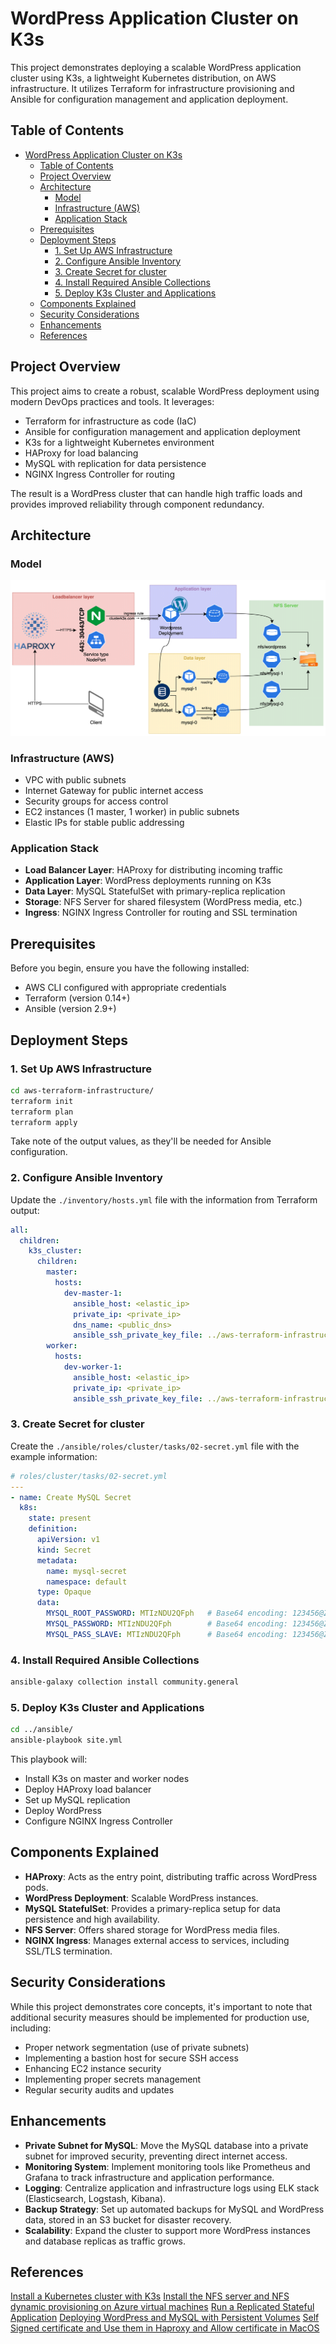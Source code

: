 # WordPress Application Cluster on K3s

This project demonstrates deploying a scalable WordPress application cluster using K3s, a lightweight Kubernetes distribution, on AWS infrastructure. It utilizes Terraform for infrastructure provisioning and Ansible for configuration management and application deployment.

## Table of Contents

- [WordPress Application Cluster on K3s](#wordpress-application-cluster-on-k3s)
  - [Table of Contents](#table-of-contents)
  - [Project Overview](#project-overview)
  - [Architecture](#architecture)
    - [Model](#model)
    - [Infrastructure (AWS)](#infrastructure-aws)
    - [Application Stack](#application-stack)
  - [Prerequisites](#prerequisites)
  - [Deployment Steps](#deployment-steps)
    - [1. Set Up AWS Infrastructure](#1-set-up-aws-infrastructure)
    - [2. Configure Ansible Inventory](#2-configure-ansible-inventory)
    - [3. Create Secret for cluster](#3-create-secret-for-cluster)
    - [4. Install Required Ansible Collections](#4-install-required-ansible-collections)
    - [5. Deploy K3s Cluster and Applications](#5-deploy-k3s-cluster-and-applications)
  - [Components Explained](#components-explained)
  - [Security Considerations](#security-considerations)
  - [Enhancements](#enhancements)
  - [References](#references)

## Project Overview

This project aims to create a robust, scalable WordPress deployment using modern DevOps practices and tools. It leverages:

- Terraform for infrastructure as code (IaC)
- Ansible for configuration management and application deployment
- K3s for a lightweight Kubernetes environment
- HAProxy for load balancing
- MySQL with replication for data persistence
- NGINX Ingress Controller for routing

The result is a WordPress cluster that can handle high traffic loads and provides improved reliability through component redundancy.

## Architecture

### Model
<img src="./image/Diagram.svg" alt="Description"/>

### Infrastructure (AWS)

- VPC with public subnets
- Internet Gateway for public internet access
- Security groups for access control
- EC2 instances (1 master, 1 worker) in public subnets
- Elastic IPs for stable public addressing

### Application Stack

- **Load Balancer Layer**: HAProxy for distributing incoming traffic
- **Application Layer**: WordPress deployments running on K3s
- **Data Layer**: MySQL StatefulSet with primary-replica replication
- **Storage**: NFS Server for shared filesystem (WordPress media, etc.)
- **Ingress**: NGINX Ingress Controller for routing and SSL termination

## Prerequisites

Before you begin, ensure you have the following installed:

- AWS CLI configured with appropriate credentials
- Terraform (version 0.14+)
- Ansible (version 2.9+)

## Deployment Steps

### 1. Set Up AWS Infrastructure

```bash
cd aws-terraform-infrastructure/
terraform init
terraform plan
terraform apply
```
Take note of the output values, as they'll be needed for Ansible configuration.

### 2. Configure Ansible Inventory
Update the `./inventory/hosts.yml` file with the information from Terraform output:
```yaml
all:
  children:
    k3s_cluster:
      children:
        master:
          hosts:
            dev-master-1:
              ansible_host: <elastic_ip>
              private_ip: <private_ip>
              dns_name: <public_dns>
              ansible_ssh_private_key_file: ../aws-terraform-infrastructure/keys/dev-master-1.pem
        worker:
          hosts:
            dev-worker-1:
              ansible_host: <elastic_ip>
              private_ip: <private_ip>
              ansible_ssh_private_key_file: ../aws-terraform-infrastructure/keys/dev-worker-1.pem
```
### 3. Create Secret for cluster
Create the `./ansible/roles/cluster/tasks/02-secret.yml` file with the example information:
```yaml
# roles/cluster/tasks/02-secret.yml
---
- name: Create MySQL Secret
  k8s:
    state: present
    definition:
      apiVersion: v1
      kind: Secret
      metadata:
        name: mysql-secret
        namespace: default
      type: Opaque
      data:
        MYSQL_ROOT_PASSWORD: MTIzNDU2QFph   # Base64 encoding: 123456@Za
        MYSQL_PASSWORD: MTIzNDU2QFph        # Base64 encoding: 123456@Za
        MYSQL_PASS_SLAVE: MTIzNDU2QFph      # Base64 encoding: 123456@Za
```

### 4. Install Required Ansible Collections
```bash
ansible-galaxy collection install community.general
```

### 5. Deploy K3s Cluster and Applications
```bash
cd ../ansible/
ansible-playbook site.yml
```
This playbook will:
- Install K3s on master and worker nodes
- Deploy HAProxy load balancer
- Set up MySQL replication
- Deploy WordPress
- Configure NGINX Ingress Controller

## Components Explained

- **HAProxy**: Acts as the entry point, distributing traffic across WordPress pods.
- **WordPress Deployment**: Scalable WordPress instances.
- **MySQL StatefulSet**: Provides a primary-replica setup for data persistence and high availability.
- **NFS Server**: Offers shared storage for WordPress media files.
- **NGINX Ingress**: Manages external access to services, including SSL/TLS termination.

## Security Considerations
While this project demonstrates core concepts, it's important to note that additional security measures should be implemented for production use, including:

- Proper network segmentation (use of private subnets)
- Implementing a bastion host for secure SSH access
- Enhancing EC2 instance security
- Implementing proper secrets management
- Regular security audits and updates

## Enhancements

- **Private Subnet for MySQL**: Move the MySQL database into a private subnet for improved security, preventing direct internet access.
- **Monitoring System**: Implement monitoring tools like Prometheus and Grafana to track infrastructure and application performance.
- **Logging**: Centralize application and infrastructure logs using ELK stack (Elasticsearch, Logstash, Kibana).
- **Backup Strategy**: Set up automated backups for MySQL and WordPress data, stored in an S3 bucket for disaster recovery.
- **Scalability**: Expand the cluster to support more WordPress instances and database replicas as traffic grows.

## References

[Install a Kubernetes cluster with K3s](https://viblo.asia/p/k3s-la-gi-cai-dat-mot-cum-kubernetes-cluster-voi-k3s-gAm5yD7Xldb)
[Install the NFS server and NFS dynamic provisioning on Azure virtual machines](https://medium.com/@shatoddruh/kubernetes-how-to-install-the-nfs-server-and-nfs-dynamic-provisioning-on-azure-virtual-machines-e85f918c7f4b)
[Run a Replicated Stateful Application](https://kubernetes.io/docs/tasks/run-application/run-replicated-stateful-application/)
[Deploying WordPress and MySQL with Persistent Volumes](https://kubernetes.io/docs/tutorials/stateful-application/mysql-wordpress-persistent-volume/)
[Self Signed certificate and Use them in Haproxy and Allow certificate in MacOS](https://sharmank.medium.com/self-signed-certificate-and-use-them-in-haproxy-and-allow-certificate-in-macos-26c3aad316bb)
